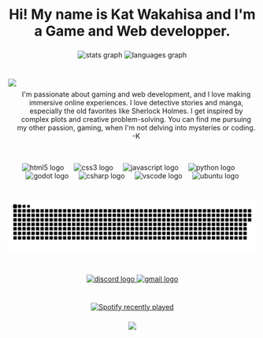 <h1 align="center">Hi! My name is Kat Wakahisa and I'm a Game and Web developper.</h1>

###

<div align="center">
  <img src="https://github-readme-stats.vercel.app/api?username=KatWakahisa&hide_title=false&hide_rank=false&show_icons=true&include_all_commits=true&count_private=true&disable_animations=false&theme=nightowl&locale=en&hide_border=true" height="150" alt="stats graph"  />
  <img src="https://github-readme-stats.vercel.app/api/top-langs?username=KatWakahisa&locale=en&hide_title=false&layout=compact&card_width=320&langs_count=5&theme=nightowl&hide_border=true" height="150" alt="languages graph"  />
</div>

###

<br clear="both">

<img align="left" height="172" src="https://cdn.discordapp.com/avatars/379641990830096386/ae6b69846dea68bb134863e76f1fc0f4.webp?size=128"  />

###

<p align="center">I'm passionate about gaming and web development, and I love making immersive online experiences. I love detective stories and manga, especially the old favorites like Sherlock Holmes. I get inspired by complex plots and creative problem-solving. You can find me pursuing my other passion, gaming, when I'm not delving into mysteries or coding. -K</p>

###

<br clear="both">

<div align="center">
  <img src="https://cdn.jsdelivr.net/gh/devicons/devicon/icons/html5/html5-original.svg" height="30" alt="html5 logo"  />
  <img width="12" />
  <img src="https://cdn.jsdelivr.net/gh/devicons/devicon/icons/css3/css3-original.svg" height="30" alt="css3 logo"  />
  <img width="12" />
  <img src="https://cdn.jsdelivr.net/gh/devicons/devicon/icons/javascript/javascript-original.svg" height="30" alt="javascript logo"  />
  <img width="12" />
  <img src="https://cdn.jsdelivr.net/gh/devicons/devicon/icons/python/python-original.svg" height="30" alt="python logo"  />
  <img width="12" />
  <img src="https://cdn.jsdelivr.net/gh/devicons/devicon/icons/godot/godot-original.svg" height="30" alt="godot logo"  />
  <img width="12" />
  <img src="https://cdn.jsdelivr.net/gh/devicons/devicon/icons/csharp/csharp-original.svg" height="30" alt="csharp logo"  />
  <img width="12" />
  <img src="https://cdn.jsdelivr.net/gh/devicons/devicon/icons/vscode/vscode-original.svg" height="30" alt="vscode logo"  />
  <img width="12" />
  <img src="https://cdn.jsdelivr.net/gh/devicons/devicon/icons/ubuntu/ubuntu-plain.svg" height="30" alt="ubuntu logo"  />
</div>

###

<br clear="both">

<img src="https://raw.githubusercontent.com/KatWakahisa/KatWakahisa/output/snake.svg" alt="Snake animation" />

###

<br clear="both">

<div align="center">
  <a href="discordapp.com/users/379641990830096386" target="_blank">
    <img src="https://img.shields.io/static/v1?message=Discord&logo=discord&label=&color=7289DA&logoColor=white&labelColor=&style=for-the-badge" height="35" alt="discord logo"  />
  </a>
  <a href="katydssnts@gmail.com" target="_blank">
    <img src="https://img.shields.io/static/v1?message=Gmail&logo=gmail&label=&color=D14836&logoColor=white&labelColor=&style=for-the-badge" height="35" alt="gmail logo"  />
  </a>
</div>

###

<br clear="both">

<div align="center">
  <a href="https://open.spotify.com/user/zrb6ywbaz638udls0s0tfxgrm">
    <img src="https://spotify-recently-played-readme.vercel.app/api?user=zrb6ywbaz638udls0s0tfxgrm&count=5&unique=true" alt="Spotify recently played"  />
  </a>
</div>

###

<div align="center">
  <img height="200" src="https://25.media.tumblr.com/14830b2a4328cba7094a1c5893172cb1/tumblr_meputmCkfd1rfefjso1_250.gif"  />
</div>

###
